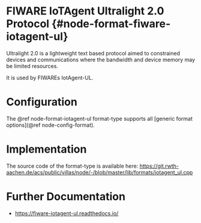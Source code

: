 # FIWARE IoTAgent Ultralight 2.0 Protocol {#node-format-fiware-iotagent-ul}

Ultralight 2.0 is a lightweight text based protocol aimed to constrained devices and communications where the bandwidth and device memory may be limited resources.

It is used by FIWAREs IotAgent-UL. 

# Configuration

The @ref node-format-iotagent-ul format-type supports all [generic format options](@ref node-config-format).
# Implementation

The source code of the format-type is available here:
https://git.rwth-aachen.de/acs/public/villas/node/-/blob/master/lib/formats/iotagent_ul.cpp

# Further Documentation

* https://fiware-iotagent-ul.readthedocs.io/
